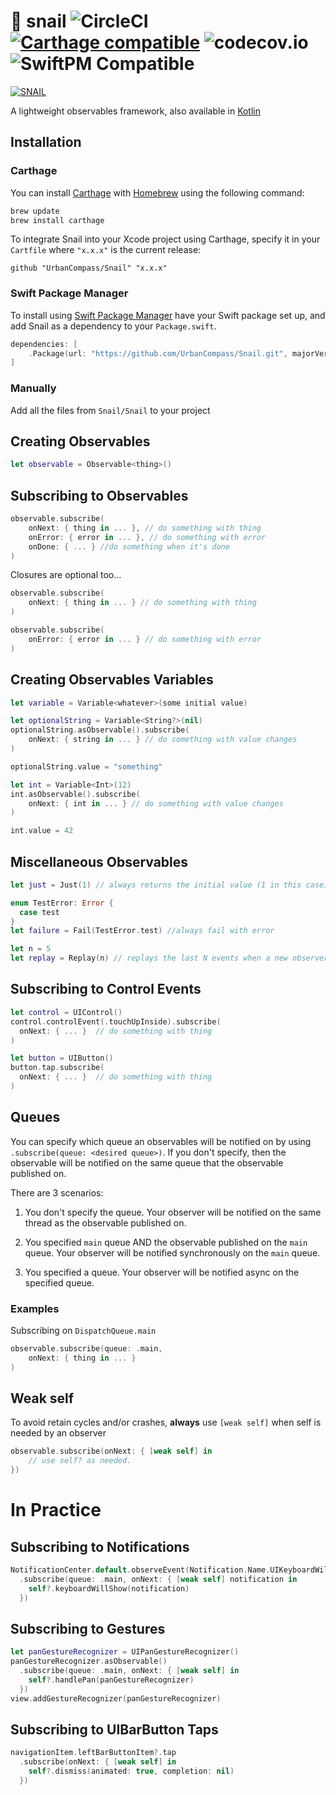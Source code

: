 # 🐌 snail ![CircleCI](https://www.bitrise.io/app/61dfbf95cb424467.svg?token=S_HeFeReob26U7Geod5VLg&branch=master) [![Carthage compatible](https://img.shields.io/badge/Carthage-compatible-4BC51D.svg?style=flat)](https://github.com/Carthage/Carthage) ![codecov.io](https://codecov.io/gh/UrbanCompass/snail/branch/master/graphs/badge.svg) ![SwiftPM Compatible](https://img.shields.io/badge/SwiftPM-Compatible-brightgreen.svg)

[![SNAIL](https://img.youtube.com/vi/u4QAnCFd4iw/0.jpg)](https://www.youtube.com/watch?v=u4QAnCFd4iw)

A lightweight observables framework, also available in [Kotlin](https://github.com/UrbanCompass/Snail-Kotlin)

## Installation

### Carthage

You can install [Carthage](https://github.com/Carthage/Carthage) with [Homebrew](http://brew.sh/) using the following command:

```bash
brew update
brew install carthage
```
To integrate Snail into your Xcode project using Carthage, specify it in your `Cartfile` where `"x.x.x"` is the current release:

```ogdl
github "UrbanCompass/Snail" "x.x.x"
```

### Swift Package Manager

To install using [Swift Package Manager](https://swift.org/package-manager/) have your Swift package set up, and add Snail as a dependency to your `Package.swift`.

```swift
dependencies: [
    .Package(url: "https://github.com/UrbanCompass/Snail.git", majorVersion: 0)
]
```

### Manually
Add all the files from `Snail/Snail` to your project

## Creating Observables

```swift
let observable = Observable<thing>()
```

## Subscribing to Observables

```swift
observable.subscribe(
    onNext: { thing in ... }, // do something with thing
    onError: { error in ... }, // do something with error
    onDone: { ... } //do something when it's done
)
```

Closures are optional too...

```swift
observable.subscribe(
    onNext: { thing in ... } // do something with thing
)
```

```swift
observable.subscribe(
    onError: { error in ... } // do something with error
)
```

## Creating Observables Variables

```swift
let variable = Variable<whatever>(some initial value)
```

```swift
let optionalString = Variable<String?>(nil)
optionalString.asObservable().subscribe(
    onNext: { string in ... } // do something with value changes
)

optionalString.value = "something"
```

```swift
let int = Variable<Int>(12)
int.asObservable().subscribe(
    onNext: { int in ... } // do something with value changes
)

int.value = 42
```

## Miscellaneous Observables

```swift
let just = Just(1) // always returns the initial value (1 in this case)

enum TestError: Error {
  case test
}
let failure = Fail(TestError.test) //always fail with error

let n = 5
let replay = Replay(n) // replays the last N events when a new observer subscribes
```

## Subscribing to Control Events

```swift
let control = UIControl()
control.controlEvent(.touchUpInside).subscribe(
  onNext: { ... }  // do something with thing
)

let button = UIButton()
button.tap.subscribe(
  onNext: { ... }  // do something with thing
)
```

## Queues

You can specify which queue an observables will be notified on by using `.subscribe(queue: <desired queue>)`. If you don't specify, then the observable will be notified on the same queue that the observable published on.

There are 3 scenarios:

1. You don't specify the queue. Your observer will be notified on the same thread as the observable published on.

2. You specified `main` queue AND the observable published on the `main` queue. Your observer will be notified synchronously on the `main` queue.

3. You specified a queue. Your observer will be notified async on the specified queue.

### Examples

Subscribing on `DispatchQueue.main`

```swift
observable.subscribe(queue: .main,
    onNext: { thing in ... }
)
```

## Weak self

To avoid retain cycles and/or crashes, __always__ use `[weak self]` when self is needed by an observer

```swift
observable.subscribe(onNext: { [weak self] in
    // use self? as needed.
})
```

# In Practice

## Subscribing to Notifications

```swift
NotificationCenter.default.observeEvent(Notification.Name.UIKeyboardWillShow)
  .subscribe(queue: .main, onNext: { [weak self] notification in
    self?.keyboardWillShow(notification)
  })
```

## Subscribing to Gestures

```swift
let panGestureRecognizer = UIPanGestureRecognizer()
panGestureRecognizer.asObservable()
  .subscribe(queue: .main, onNext: { [weak self] in
    self?.handlePan(panGestureRecognizer)
  })
view.addGestureRecognizer(panGestureRecognizer)
```

## Subscribing to UIBarButton Taps

```swift
navigationItem.leftBarButtonItem?.tap
  .subscribe(onNext: { [weak self] in
    self?.dismiss(animated: true, completion: nil)
  })
```
